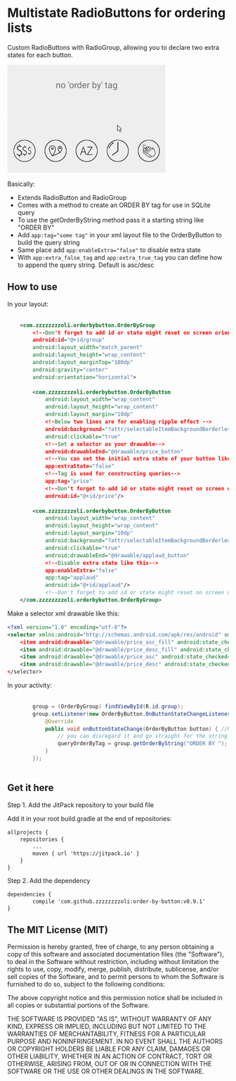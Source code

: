 # Multistate RadioButtons for ordering lists
Custom RadioButtons with RadioGroup, allowing you to declare two extra states for each button. 

![](https://raw.githubusercontent.com/zzzzzzzzoli/order-by-button/master/orderByButtons.gif)

Basically:

 * Extends RadioButton and RadioGroup
 * Comes with a method to create an ORDER BY tag for use in SQLite query
 * To use the getOrderByString method pass it a starting string like "ORDER BY"
 * Add ````app:tag="some tag"```` in your xml layout file to the OrderByButton to build the query string
 * Same place add ````app:enableExtra="false"```` to disable extra state
 * With ````app:extra_false_tag```` and ````app:extra_true_tag```` you can define how to append the query string. Default is asc/desc 


## How to use
In your layout:
```xml

    <com.zzzzzzzzoli.orderbybutton.OrderByGroup
        <!--Don't forget to add id or state might reset on screen orientation change etc.-->
        android:id="@+id/group"
        android:layout_width="match_parent"
        android:layout_height="wrap_content"
        android:layout_marginTop="100dp"
        android:gravity="center"
        android:orientation="horizontal">

        <com.zzzzzzzzoli.orderbybutton.OrderByButton
            android:layout_width="wrap_content"
            android:layout_height="wrap_content"
            android:layout_margin="10dp"
            <!-Below two lines are for enabling ripple effect -->
            android:background="?attr/selectableItemBackgroundBorderless"
            android:clickable="true"
            <!--Set a selector as your drawable-->
            android:drawableEnd="@drawable/price_button"           
            <!--You can set the initial extra state of your button like this-->
            app:extraState="false"
            <!--Tag is used for constructing queries-->
            app:tag="price"
            <!--Don't forget to add id or state might reset on screen orientation change etc.-->
            android:id="@+id/price"/>
            
        <com.zzzzzzzzoli.orderbybutton.OrderByButton
            android:layout_width="wrap_content"
            android:layout_height="wrap_content"
            android:layout_margin="10dp"
            android:background="?attr/selectableItemBackgroundBorderless"
            android:clickable="true"
            android:drawableEnd="@drawable/applaud_button"
            <!--Disable extra state like this-->
            app:enableExtra="false"
            app:tag="applaud"
            android:id="@+id/applaud"/>
            <!--Don't forget to add id or state might reset on screen orientation change etc.-->
    </com.zzzzzzzzoli.orderbybutton.OrderByGroup>

```

Make a selector xml drawable like this:
```xml
<?xml version="1.0" encoding="utf-8"?>
<selector xmlns:android="http://schemas.android.com/apk/res/android" xmlns:app="xmlns:app="http://schemas.android.com/apk/res-auto">
    <item android:drawable="@drawable/price_asc_fill" android:state_checked="true" app:extraState="true" />
    <item android:drawable="@drawable/price_desc_fill" android:state_checked="true" app:extraState="false"  />
    <item android:drawable="@drawable/price_asc" android:state_checked="false" app:extraState="true"  />
    <item android:drawable="@drawable/price_desc" android:state_checked="false" app:extraState="false" />
</selector>
```


In your activity:
````java

        group = (OrderByGroup) findViewById(R.id.group);
        group.setListener(new OrderByButton.OnButtonStateChangeListener() {
            @Override
            public void onButtonStateChange(OrderByButton button) { //here you get the changed button
                // you can disregard it and go straight for the string
                queryOrderByTag = group.getOrderByString("ORDER BY ");
            }
        });
        
````

## Get it here
Step 1. Add the JitPack repository to your build file

Add it in your root build.gradle at the end of repositories:

	allprojects {
		repositories {
			...
			maven { url 'https://jitpack.io' }
		}
	}

Step 2. Add the dependency

	dependencies {
	        compile 'com.github.zzzzzzzzoli:order-by-button:v0.9.1'
	}



## The MIT License (MIT)

Permission is hereby granted, free of charge, to any person obtaining a copy of this software and associated documentation files (the "Software"), to deal in the Software without restriction, including without limitation the rights to use, copy, modify, merge, publish, distribute, sublicense, and/or sell copies of the Software, and to permit persons to whom the Software is furnished to do so, subject to the following conditions:

The above copyright notice and this permission notice shall be included in all copies or substantial portions of the Software.

THE SOFTWARE IS PROVIDED "AS IS", WITHOUT WARRANTY OF ANY KIND, EXPRESS OR IMPLIED, INCLUDING BUT NOT LIMITED TO THE WARRANTIES OF MERCHANTABILITY, FITNESS FOR A PARTICULAR PURPOSE AND NONINFRINGEMENT. IN NO EVENT SHALL THE AUTHORS OR COPYRIGHT HOLDERS BE LIABLE FOR ANY CLAIM, DAMAGES OR OTHER LIABILITY, WHETHER IN AN ACTION OF CONTRACT, TORT OR OTHERWISE, ARISING FROM, OUT OF OR IN CONNECTION WITH THE SOFTWARE OR THE USE OR OTHER DEALINGS IN THE SOFTWARE.

